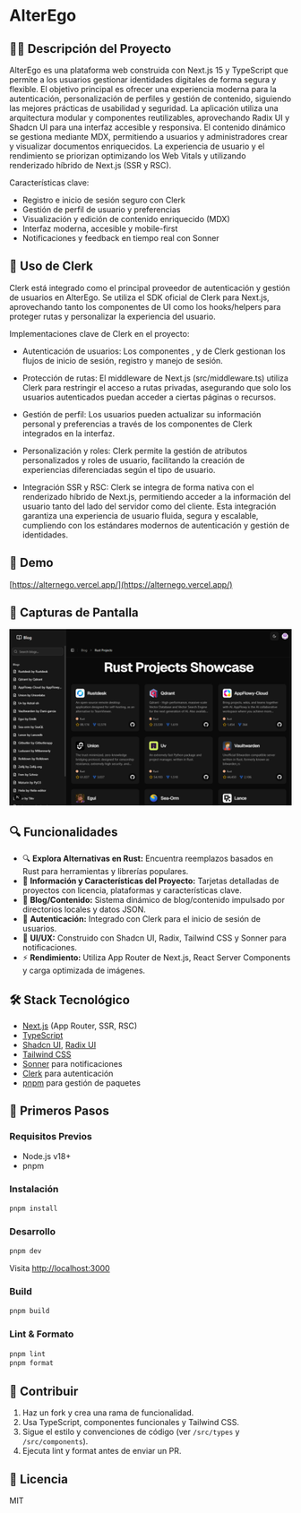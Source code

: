 # AlterEgo

## 🧑‍💻 Descripción del Proyecto

AlterEgo es una plataforma web construida con Next.js 15 y TypeScript que permite a los usuarios gestionar identidades digitales de forma segura y flexible. El objetivo principal es ofrecer una experiencia moderna para la autenticación, personalización de perfiles y gestión de contenido, siguiendo las mejores prácticas de usabilidad y seguridad.
La aplicación utiliza una arquitectura modular y componentes reutilizables, aprovechando Radix UI y Shadcn UI para una interfaz accesible y responsiva. El contenido dinámico se gestiona mediante MDX, permitiendo a usuarios y administradores crear y visualizar documentos enriquecidos. La experiencia de usuario y el rendimiento se priorizan optimizando los Web Vitals y utilizando renderizado híbrido de Next.js (SSR y RSC).

Características clave:

- Registro e inicio de sesión seguro con Clerk
- Gestión de perfil de usuario y preferencias
- Visualización y edición de contenido enriquecido (MDX)
- Interfaz moderna, accesible y mobile-first
- Notificaciones y feedback en tiempo real con Sonner

## 🔐 Uso de Clerk

Clerk está integrado como el principal proveedor de autenticación y gestión de usuarios en AlterEgo. Se utiliza el SDK oficial de Clerk para Next.js, aprovechando tanto los componentes de UI como los hooks/helpers para proteger rutas y personalizar la experiencia del usuario.

Implementaciones clave de Clerk en el proyecto:

- Autenticación de usuarios:
Los componentes <SignIn />, <SignUp /> y <UserButton /> de Clerk gestionan los flujos de inicio de sesión, registro y manejo de sesión.

- Protección de rutas:
El middleware de Next.js (src/middleware.ts) utiliza Clerk para restringir el acceso a rutas privadas, asegurando que solo los usuarios autenticados puedan acceder a ciertas páginas o recursos.

- Gestión de perfil:
Los usuarios pueden actualizar su información personal y preferencias a través de los componentes de Clerk integrados en la interfaz.

- Personalización y roles:
Clerk permite la gestión de atributos personalizados y roles de usuario, facilitando la creación de experiencias diferenciadas según el tipo de usuario.

- Integración SSR y RSC:
Clerk se integra de forma nativa con el renderizado híbrido de Next.js, permitiendo acceder a la información del usuario tanto del lado del servidor como del cliente.
Esta integración garantiza una experiencia de usuario fluida, segura y escalable, cumpliendo con los estándares modernos de autenticación y gestión de identidades.

## 🚀 Demo

[https://alternego.vercel.app/](https://alternego.vercel.app/)

## 📸 Capturas de Pantalla

![Captura 1](./public/images/screenshot-1.png)

## 🔍 Funcionalidades

- 🔍 **Explora Alternativas en Rust:** Encuentra reemplazos basados en Rust para herramientas y librerías populares.
- 📝 **Información y Características del Proyecto:** Tarjetas detalladas de proyectos con licencia, plataformas y características clave.
- 📰 **Blog/Contenido:** Sistema dinámico de blog/contenido impulsado por directorios locales y datos JSON.
- 🦾 **Autenticación:** Integrado con Clerk para el inicio de sesión de usuarios.
- 🎨 **UI/UX:** Construido con Shadcn UI, Radix, Tailwind CSS y Sonner para notificaciones.
- ⚡ **Rendimiento:** Utiliza App Router de Next.js, React Server Components y carga optimizada de imágenes.

## 🛠 Stack Tecnológico

- [Next.js](https://nextjs.org/) (App Router, SSR, RSC)
- [TypeScript](https://www.typescriptlang.org/)
- [Shadcn UI](https://ui.shadcn.com/), [Radix UI](https://www.radix-ui.com/)
- [Tailwind CSS](https://tailwindcss.com/)
- [Sonner](https://sonner.emilkowal.ski/) para notificaciones
- [Clerk](https://clerk.com/) para autenticación
- [pnpm](https://pnpm.io/) para gestión de paquetes

## 🚀 Primeros Pasos

### Requisitos Previos

- Node.js v18+
- pnpm

### Instalación

```bash
pnpm install
```

### Desarrollo

```bash
pnpm dev
```
Visita [http://localhost:3000](http://localhost:3000)

### Build

```bash
pnpm build
```

### Lint & Formato

```bash
pnpm lint
pnpm format
```

## 🤝 Contribuir

1. Haz un fork y crea una rama de funcionalidad.
2. Usa TypeScript, componentes funcionales y Tailwind CSS.
3. Sigue el estilo y convenciones de código (ver `/src/types` y `/src/components`).
4. Ejecuta lint y format antes de enviar un PR.

## 📄 Licencia

MIT
